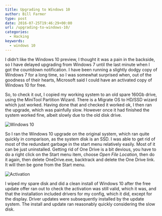 ```yaml
---
title: Upgrading to Windows 10
author: Bill Farmer
type: post
date: 2016-07-25T19:46:29+00:00
url: /upgrading-to-windows-10/
categories:
  - Hacking
keywords:
  - windows 10
---
```

I didn&rsquo;t like the Windows 10 preview, I thought it was a pain in the backside, so I have delayed upgrading from Windows 7 until the last minute when I got the countdown notification. I have been running a slightly dodgy copy of Windows 7 for a long time, so I was somewhat surprised when, out of the goodness of their hearts, Microsoft said I could have an activated copy of Windows 10 for free.

So, to check it out, I copied my working system to an old spare 160Gb drive, using the MiniTool Partition Wizard. There is a Migrate OS to HD/SSD wizard which just worked. Having done that and checked it worked ok, I then ran the upgrade, which was painfully slow. However once it had finished the system worked fine, albeit slowly due to the old disk drive.

![Windows 10][1]

So I ran the Windows 10 upgrade on the original system, which ran quite quickly in comparison, as the system disk is an SSD. I was able to get rid of most of the redundant garbage in the start menu relatively easily. Most of it can be just uninstalled. Getting rid of One Drive is a bit devious, you have to do a right click on the Start menu item, choose _Open File Location,_ then do it again, then delete OneDrive.exe, backtrack and delete the One Drive link. It will then be gone from the Start menu.

![Activation][2]

I wiped my spare disk and did a clean install of Windows 10 after the free update offer ran out to check the activation was still valid, which it was, and that the installation included drivers for my config, which it did, except for the display. Driver updates were subsequently installed by the update system. The install and update ran reasonably quickly considering the slow disk.

 [1]: images/2016/07/Windows-10.png
 [2]: images/2016/07/Activation.png
